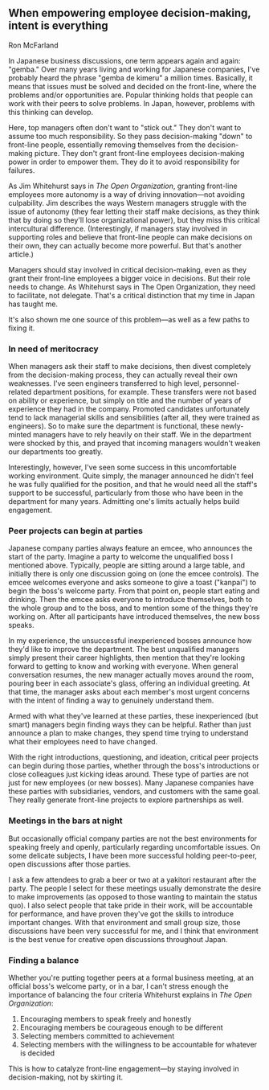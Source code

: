 ## When empowering employee decision-making, intent is everything
Ron McFarland

In Japanese business discussions, one term appears again and again: "gemba." Over many years living and working for Japanese companies, I've probably heard the phrase "gemba de kimeru" a million times. Basically, it means that issues must be solved and decided on the front-line, where the problems and/or opportunities are. Popular thinking holds that people can work with their peers to solve problems. In Japan, however, problems with this thinking can develop.

Here, top managers often don't want to "stick out." They don't want to assume too much responsibility. So they pass decision-making "down" to front-line people, essentially removing themselves from the decision-making picture. They don't grant front-line employees decision-making power in order to empower them. They do it to avoid responsibility for failures.

As Jim Whitehurst says in *The Open Organization*, granting front-line employees more autonomy is a way of driving innovation—not avoiding culpability. Jim describes the ways Western managers struggle with the issue of autonomy (they fear letting their staff make decisions, as they think that by doing so they'll lose organizational power), but they miss this critical intercultural difference. (Interestingly, if managers stay involved in supporting roles and believe that front-line people can make decisions on their own, they can actually become more powerful. But that's another article.)

Managers should stay involved in critical decision-making, even as they grant their front-line employees a bigger voice in decisions. But their role needs to change. As Whitehurst says in The Open Organization, they need to facilitate, not delegate. That's a critical distinction that my time in Japan has taught me.

It's also shown me one source of this problem—as well as a few paths to fixing it.

### In need of meritocracy

When managers ask their staff to make decisions, then divest completely from the decision-making process, they can actually reveal their own weaknesses. I've seen engineers transferred to high level, personnel-related department positions, for example. These transfers were not based on ability or experience, but simply on title and the number of years of experience they had in the company. Promoted candidates unfortunately tend to lack managerial skills and sensibilities (after all, they were trained as engineers). So to make sure the department is functional, these newly-minted managers have to rely heavily on their staff. We in the department were shocked by this, and prayed that incoming managers wouldn't weaken our departments too greatly.

Interestingly, however, I've seen some success in this uncomfortable working environment. Quite simply, the manager announced he didn't feel he was fully qualified for the position, and that he would need all the staff's support to be successful, particularly from those who have been in the department for many years. Admitting one's limits actually helps build engagement.

### Peer projects can begin at parties

Japanese company parties always feature an emcee, who announces the start of the party. Imagine a party to welcome the unqualified boss I mentioned above. Typically, people are sitting around a large table, and initially there is only one discussion going on (one the emcee controls). The emcee welcomes everyone and asks someone to give a toast ("kanpai") to begin the boss's welcome party. From that point on, people start eating and drinking. Then the emcee asks everyone to introduce themselves, both to the whole group and to the boss, and to mention some of the things they're working on. After all participants have introduced themselves, the new boss speaks.

In my experience, the unsuccessful inexperienced bosses announce how they'd like to improve the department. The best unqualified managers simply present their career highlights, then mention that they're looking forward to getting to know and working with everyone. When general conversation resumes, the new manager actually moves around the room, pouring beer in each associate's glass, offering an individual greeting. At that time, the manager asks about each member's most urgent concerns with the intent of finding a way to genuinely understand them.

Armed with what they've learned at these parties, these inexperienced (but smart) managers begin finding ways they can be helpful. Rather than just announce a plan to make changes, they spend time trying to understand what their employees need to have changed.

With the right introductions, questioning, and ideation, critical peer projects can begin during those parties, whether through the boss's introductions or close colleagues just kicking ideas around. These type of parties are not just for new employees (or new bosses). Many Japanese companies have these parties with subsidiaries, vendors, and customers with the same goal. They really generate front-line projects to explore partnerships as well.

### Meetings in the bars at night

But occasionally official company parties are not the best environments for speaking freely and openly, particularly regarding uncomfortable issues. On some delicate subjects, I have been more successful holding peer-to-peer, open discussions after those parties.

I ask a few attendees to grab a beer or two at a yakitori restaurant after the party. The people I select for these meetings usually demonstrate the desire to make improvements (as opposed to those wanting to maintain the status quo). I also select people that take pride in their work, will be accountable for performance, and have proven they've got the skills to introduce important changes. With that environment and small group size, those discussions have been very successful for me, and I think that environment is the best venue for creative open discussions throughout Japan.

### Finding a balance

Whether you're putting together peers at a formal business meeting, at an official boss's welcome party, or in a bar, I can't stress enough the importance of balancing the four criteria Whitehurst explains in *The Open Organization*:

1. Encouraging members to speak freely and honestly
2. Encouraging members be courageous enough to be different
3. Selecting members committed to achievement
4. Selecting members with the willingness to be accountable for whatever is decided

This is how to catalyze front-line engagement—by staying involved in decision-making, not by skirting it.
